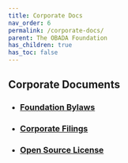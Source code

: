 ```yaml
---
title: Corporate Docs
nav_order: 6
permalink: /corporate-docs/
parent: The OBADA Foundation
has_children: true
has_toc: false
---
```

## Corporate Documents


+ ### [Foundation Bylaws](/bylaws.md) 
+ ### [Corporate Filings](/filings.md)
+ ### [Open Source License](/open-source-license.md)


